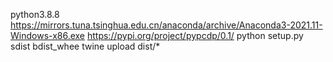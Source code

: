 python3.8.8
https://mirrors.tuna.tsinghua.edu.cn/anaconda/archive/Anaconda3-2021.11-Windows-x86.exe
https://pypi.org/project/pypcdp/0.1/
python setup.py sdist bdist_whee
twine upload dist/*
